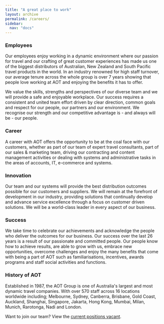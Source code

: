 ```yaml
---
title: "A great place to work"
layout: archive
permalink: /careers/
sidebar:
  nav: "docs"
---
```


### Employees

Our employees enjoy working in a dynamic environment where our passion for travel and our crafting of great customer experiences has made us one of the biggest distributors of Australian, New Zealand and South Pacific travel products in the world. In an industry renowned for high staff turnover, our average tenure across the whole group is over 7 years showing that people love working at AOT and enjoying the benefits it has to offer.

We value the skills, strengths and perspectives of our diverse team and we will provide a safe and enjoyable workplace. Our success requires a consistent and united team effort driven by clear direction, common goals and respect for our people, our partners and our environment. We recognise our strength and our competitive advantage is - and always will be - our people.

### Career

A career with AOT offers the opportunity to be at the coal face with our customers, whether as part of our  team of expert travel consultants, part of our sales & marketing team, driving our contracting and content management activities or dealing with systems and administrative tasks in the areas of accounts, IT, e-commerce and systems. 

### Innovation

Our team and our systems will provide the best distribution outcomes possible for our customers and suppliers. We will remain at the forefront of development in our industry, providing solutions that continually develop and advance service excellence through a focus on customer driven solutions. We will be a world-class leader in every aspect of our business.

### Success

We take time to celebrate our achievements and acknowledge the people who deliver the outcomes for our business. Our success over the last 26 years is a result of our passionate and committed people. Our people know how to achieve results, are able to grow with us, embrace new opportunities, overcome challenges and enjoy the many benefits that come with being a part of AOT such as familiarisations, incentives, awards programs and staff social activities and functions. 

### History of AOT

Established in 1987, the AOT Group is one of Australia's largest and most dynamic travel companies. With over 570 staff across 16 locations worldwide including; Melbourne, Sydney, Canberra, Brisbane, Gold Coast, Auckland, Shanghai, Singapore, Jakarta, Hong Kong, Mumbai, Milan, Munich, Rarotonga, Nadi and London.


Want to join our team? View the [current positions vacant](/aotgroup_test/current-positions/). 